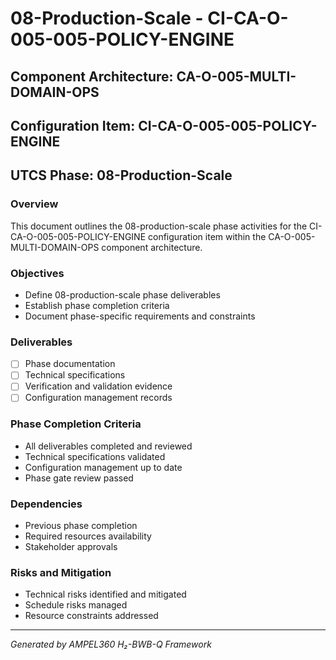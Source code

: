 # 08-Production-Scale - CI-CA-O-005-005-POLICY-ENGINE

## Component Architecture: CA-O-005-MULTI-DOMAIN-OPS
## Configuration Item: CI-CA-O-005-005-POLICY-ENGINE
## UTCS Phase: 08-Production-Scale

### Overview
This document outlines the 08-production-scale phase activities for the CI-CA-O-005-005-POLICY-ENGINE configuration item within the CA-O-005-MULTI-DOMAIN-OPS component architecture.

### Objectives
- Define 08-production-scale phase deliverables
- Establish phase completion criteria
- Document phase-specific requirements and constraints

### Deliverables
- [ ] Phase documentation
- [ ] Technical specifications
- [ ] Verification and validation evidence
- [ ] Configuration management records

### Phase Completion Criteria
- All deliverables completed and reviewed
- Technical specifications validated
- Configuration management up to date
- Phase gate review passed

### Dependencies
- Previous phase completion
- Required resources availability
- Stakeholder approvals

### Risks and Mitigation
- Technical risks identified and mitigated
- Schedule risks managed
- Resource constraints addressed

---
*Generated by AMPEL360 H₂-BWB-Q Framework*
